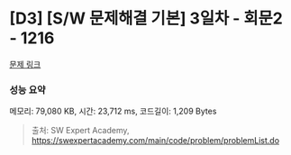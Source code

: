 # [D3] [S/W 문제해결 기본] 3일차 - 회문2 - 1216 

[문제 링크](https://swexpertacademy.com/main/code/problem/problemDetail.do?contestProbId=AV14Rq5aABUCFAYi) 

### 성능 요약

메모리: 79,080 KB, 시간: 23,712 ms, 코드길이: 1,209 Bytes



> 출처: SW Expert Academy, https://swexpertacademy.com/main/code/problem/problemList.do
